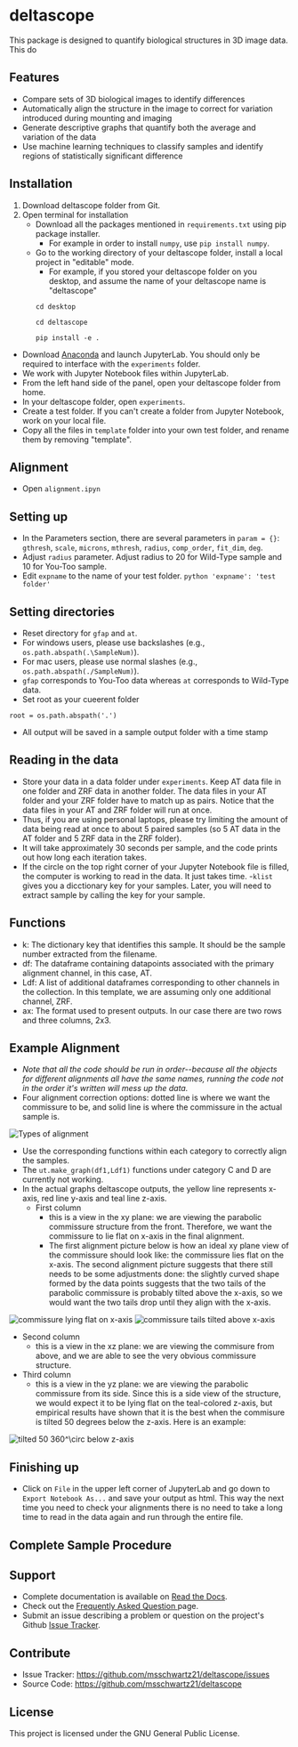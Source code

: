 deltascope
===========

This package is designed to quantify biological structures in 3D image data. This do

Features
------

- Compare sets of 3D biological images to identify differences
- Automatically align the structure in the image to correct for variation introduced during mounting and imaging
- Generate descriptive graphs that quantify both the average and variation of the data
- Use machine learning techniques to classify samples and identify regions of statistically significant difference

Installation
------

1. Download deltascope folder from Git.
2. Open terminal for installation
	- Download all the packages mentioned in `requirements.txt` using pip package installer. 
		- For example in order to install `numpy`, use `pip install numpy`.
	- Go to the working directory of your deltascope folder, install a local project in "editable" mode.
		- For example, if you stored your deltascope folder on you desktop, and assume the name of your deltascope name is "deltascope"
		```
		cd desktop
		```
		```
		cd deltascope
		```
		```
		pip install -e .
		```
  - Download [Anaconda](https://www.anaconda.com/what-is-anaconda/) and launch JupyterLab. You should only be required to interface with the `experiments` folder.
  - We work with Jupyter Notebook files within JupyterLab.
  - From the left hand side of the panel, open your deltascope folder from home.
  - In your deltascope folder, open `experiments`.
  - Create a test folder. If you can't create a folder from Jupyter Notebook, work on your local file. 
  - Copy all the files in `template` folder into your own test folder, and rename them by removing "template".

Alignment
------
- Open `alignment.ipyn`

Setting up
------
- In the Parameters section, there are several parameters in `param = {}`: `gthresh`, `scale`, `microns`, `mthresh`, `radius`, `comp_order`, `fit_dim`, `deg`. 
- Adjust `radius` parameter. Adjust radius to 20 for Wild-Type sample and 10 for You-Too sample.
- Edit `expname` to the name of your test folder.
      ```python
      'expname': 'test folder'
      ```

Setting directories
------
- Reset directory for `gfap` and `at`.
- For windows users, please use backslashes (e.g., `os.path.abspath(.\SampleNum)`).
- For mac users, please use normal slashes (e.g., `os.path.abspath(./SampleNum)`).
- `gfap` corresponds to You-Too data whereas `at` corresponds to Wild-Type data.
- Set root as your cueerent folder
```
root = os.path.abspath('.')
```
- All output will be saved in a sample output folder with a time stamp

Reading in the data
------
- Store your data in a data folder under `experiments`. Keep AT data file in one folder and ZRF data in another folder. The data files in your AT folder and your ZRF folder have to match up as pairs. Notice that the data files in your AT and ZRF folder will run at once. 
- Thus, if you are using personal laptops, please try limiting the amount of data being read at once to about 5 paired samples (so 5 AT data in the AT folder and 5 ZRF data in the ZRF folder).
- It will take approximately 30 seconds per sample, and the code prints out how long each iteration takes.
- If the circle on the top right corner of your Jupyter Notebook file is filled, the computer is working to read in the data. It just takes time.
-`klist` gives you a dicctionary key for your samples. Later, you will need to extract sample by calling the key for your sample.

Functions
----------

- k: The dictionary key that identifies this sample. It should be the sample number extracted from the filename.
- df: The dataframe containing datapoints associated with the primary alignment channel, in this case, AT.
- Ldf: A list of additional dataframes corresponding to other channels in the collection. In this template, we are assuming only one additional channel, ZRF.
- ax: The format used to present outputs. In our case there are two rows and three columns, 2x3.

Example Alignment
------

- *Note that all the code should be run in order--because all the objects for different alignments all have the same names, running the code not in the order it's written will mess up the data.*
- Four alignment correction options: dotted line is where we want the commissure to be, and solid line is where the commissure in the actual sample is.

![Types of alignment](/experiments/alignments.png)

- Use the corresponding functions within each category to correctly align the samples.
- The `ut.make_graph(df1,Ldf1)` functions under category C and D are currently not working.
- In the actual graphs deltascope outputs, the yellow line represents x-axis, red line y-axis and teal line z-axis.
  - First column
    - this is a view in the xy plane: we are viewing the parabolic commissure structure from the front. Therefore, we want the commissure to lie flat on x-axis in the final alignment.
    - The first alignment picture below is how an ideal xy plane view of the commissure should look like: the commissure lies flat on the x-axis. The second alignment picture suggests that there still needs to be some adjustments done: the slightly curved shape formed by the data points suggests that the two tails of the parabolic commissure is probably tilted above the x-axis, so we would want the two tails drop until they align with the x-axis.
    
    
![commissure lying flat on x-axis](experiments/testvideo/1_flat.png)
![commissure tails tilted above x-axis](experiments/testvideo/1_tilted.png)
  - Second column
    - this is a view in the xz plane: we are viewing the commisure from above, and we are able to see the very obvious commissure structure.
  - Third column
    - this is a view in the yz plane: we are viewing the parabolic commissure from its side. Since this is a side view of the structure, we would expect it to be lying flat on the teal-colored z-axis, but empirical results have shown that it is the best when the commisure is tilted 50 degrees below the z-axis. Here is an example:
    
![tilted 50 360$^\circ$ below z-axis](experiments/testvideo/3_tilted.png)

Finishing up
-------------

- Click on `File` in the upper left corner of JupyterLab and go down to `Export Notebook As...` and save your output as html. This way the next time you need to check your alignments there is no need to take a long time to read in the data again and run through the entire file.

Complete Sample Procedure
--------------------------

Support
------

- Complete documentation is available on [Read the Docs](http://deltascope.readthedocs.io/en/latest/).
- Check out the [Frequently Asked Question <faq>]() page.
- Submit an issue describing a problem or question on the project's Github [Issue Tracker](http://github.com/msschwartz21/deltascope/issues).

Contribute
------

- Issue Tracker: https://github.com/msschwartz21/deltascope/issues
- Source Code: https://github.com/msschwartz21/deltascope

License
------

This project is licensed under the GNU General Public License.
